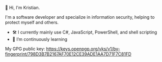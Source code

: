 👋 Hi, I'm Kristian.

I'm a software developer and specialize in information security, helping to protect myself and others.

- 🛠 I currently mainly use C#, JavaScript, PowerShell, and shell scripting
- 🌱 I’m continuously learning

My GPG public key: https://keys.openpgp.org/vks/v1/by-fingerprint/798D3B7B2167AF70E12CE39ADE1AA7D71F7C81FD
<!--
**khorwood/khorwood** is a ✨ _special_ ✨ repository because its `README.md` (this file) appears on your GitHub profile.

Here are some ideas to get you started:

- 🔭 I’m currently working on ...
- 🌱 I’m currently learning ...
- 👯 I’m looking to collaborate on ...
- 🤔 I’m looking for help with ...
- 💬 Ask me about ...
- 📫 How to reach me: ...
- 😄 Pronouns: ...
- ⚡ Fun fact: ...
-->
